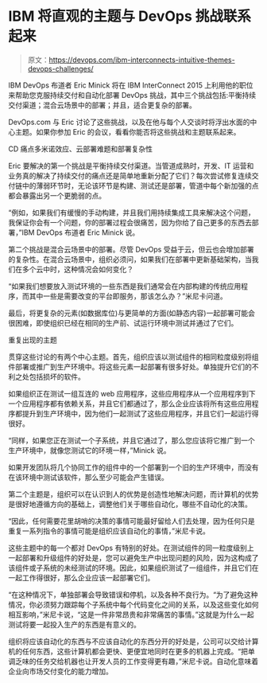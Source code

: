 # IBM 将直观的主题与 DevOps 挑战联系起来

> 原文：<https://devops.com/ibm-interconnects-intuitive-themes-devops-challenges/>

IBM DevOps 布道者 Eric Minick 将在 IBM InterConnect 2015 上利用他的职位来帮助您克服持续交付和自动化部署 DevOps 挑战，其中三个挑战包括:平衡持续交付渠道；混合云场景中的部署；并且，适合更复杂的部署。

DevOps.com 与 Eric 讨论了这些挑战，以及在他与每个人交谈时将浮出水面的中心主题。如果你参加 Eric 的会议，看看你能否将这些挑战和主题联系起来。

CD 痛点多米诺效应、云部署难题和部署复杂性

Eric 要解决的第一个挑战是平衡持续交付渠道。当管道成熟时，开发、IT 运营和业务真的解决了持续交付的痛点还是简单地重新分配了它们？每次尝试修复连续交付链中的薄弱环节时，无论该环节是构建、测试还是部署，管道中每个新加强的点都会暴露出另一个更脆弱的点。

“例如，如果我们有缓慢的手动构建，并且我们用持续集成工具来解决这个问题，我保证你会有一个问题，你的部署过程会很痛苦，因为你给了自己更多的东西去部署，”IBM DevOps 布道者 Eric Minick 说。

第二个挑战是混合云场景中的部署。尽管 DevOps 受益于云，但云也会增加部署的复杂性。在混合云场景中，组织必须问，如果我们在部署中更新基础架构，当我们在多个云中时，这种情况会如何变化？

“如果我们想要放入测试环境的一些东西是我们通常会在内部构建的传统应用程序，而其中一些是需要改变的平台即服务，那该怎么办？”米尼卡问道。

最后，将更复杂的元素(如数据库位)与更简单的方面(如静态内容)一起部署可能会很困难，即使组织已经在相同的生产前、试运行环境中测试并通过了它们。

重复出现的主题

贯穿这些讨论的有两个中心主题。首先，组织应该以测试组件的相同粒度级别将组件部署或推广到生产环境中。将这些元素一起部署有很多好处。单独提升它们的不利之处包括损坏的软件。

如果组织正在测试一组互连的 web 应用程序，这些应用程序从一个应用程序到下一个应用程序都有依赖关系，并且它们都通过了，那么企业应该将所有这些应用程序都提升到生产环境中，因为他们一起测试了这些应用程序，并且它们一起运行得很好。

“同样，如果您正在测试一个子系统，并且它通过了，那么您应该将它推广到一个生产环境中，就像您测试它的环境一样，”Minick 说。

如果开发团队将几个协同工作的组件中的一个部署到一个旧的生产环境中，而没有在该环境中测试该软件，那么至少可能会产生错误。

第二个主题是，组织可以在认识到人的优势是创造性地解决问题，而计算机的优势是很好地遵循方向的基础上，调整他们关于哪些自动化，哪些不自动化的决策。

“因此，任何需要花里胡哨的决策的事情可能最好留给人们去处理，因为任何只是重复一系列指令的事情可能是组织应该自动化的事情，”米尼卡说。

这些主题中的每一个都对 DevOps 有特别的好处。在测试组件的同一粒度级别上一起部署和升级组件的好处是，您可以避免生产中出现问题的风险，因为这构成了该组件或子系统的未经测试的环境。因此，如果组织测试了一组组件，并且它们在一起工作得很好，那么企业应该一起部署它们。

“在这种情况下，单独部署会导致错误和停机，以及各种不良行为。“为了避免这种情况，你必须努力跟踪每个子系统中每个代码变化之间的关系，以及这些变化如何相互影响，”米尼卡说，“这是一件非常昂贵和非常痛苦的事情。”这就是为什么一起测试将要一起投入生产的东西是有意义的。

组织将应该自动化的东西与不应该自动化的东西分开的好处是，公司可以交给计算机的任何东西，这些计算机都会更快、更便宜地同时在更多的机器上完成。“把单调乏味的任务交给机器也让开发人员的工作变得更有趣，”米尼卡说。自动化意味着企业向市场交付变化的能力增加。
